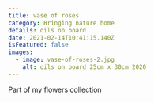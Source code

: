 ```yaml
---
title: vase of roses
category: Bringing nature home
details: oils on board
date: 2021-02-14T10:41:15.140Z
isFeatured: false
images:
  - image: vase-of-roses-2.jpg
    alt: oils on board 25cm x 30cm 2020
---
```


Part of my flowers collection
